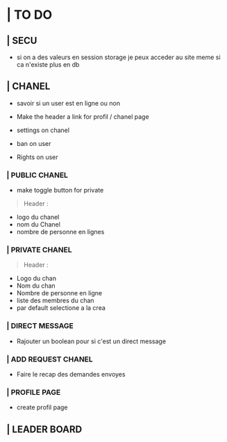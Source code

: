 # | TO DO


## | SECU

- si on a des valeurs en session storage je peux acceder au site meme si ca n'existe plus en db

<!-- //////////////////////////////////////////////////////// -->
## | CHANEL

- savoir si un user est en ligne ou non 
- Make the header a link for profil / chanel page

- settings on chanel
- ban on user
- Rights on user <!-- Optionel -->

### | PUBLIC CHANEL

- make toggle button for private

> Header :
- logo du chanel
- nom du Chanel
- nombre de personne en lignes <!-- clicable pour details ?-->

### | PRIVATE CHANEL

> Header :
- Logo du chan
- Nom du chan 
- Nombre de personne en ligne 
- liste des membres du chan
- par default selectione a la crea

### | DIRECT MESSAGE

- Rajouter un boolean pour si c'est un direct message

### | ADD REQUEST CHANEL

- Faire le recap des demandes envoyes

### | PROFILE PAGE

- create profil page 

<!-- LEADER BOARD -->

## | LEADER BOARD



<!-- OTHER -->
